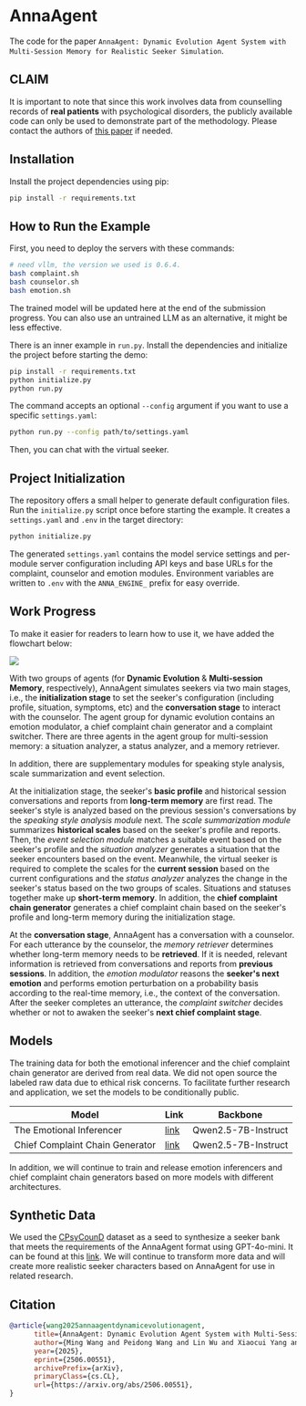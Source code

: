 # AnnaAgent

The code for the paper `AnnaAgent: Dynamic Evolution Agent System with Multi-Session Memory for Realistic Seeker Simulation`.

## CLAIM

It is important to note that since this work involves data from counselling records of **real patients** with psychological disorders, the publicly available code can only be used to demonstrate part of the methodology. Please contact the authors of [this paper](https://aclanthology.org/2022.emnlp-main.156/) if needed.

## Installation

Install the project dependencies using pip:

```bash
pip install -r requirements.txt
```

## How to Run the Example
First, you need to deploy the servers with these commands:

```bash
# need vllm, the version we used is 0.6.4.
bash complaint.sh
bash counselor.sh
bash emotion.sh
```

The trained model will be updated here at the end of the submission progress. You can also use an untrained LLM as an alternative, it might be less effective.

There is an inner example in `run.py`. Install the dependencies and
initialize the project before starting the demo:

```bash
pip install -r requirements.txt
python initialize.py
python run.py
```

The command accepts an optional `--config` argument if you want to
use a specific `settings.yaml`:

```bash
python run.py --config path/to/settings.yaml
```

Then, you can chat with the virtual seeker.

## Project Initialization

The repository offers a small helper to generate default configuration files.
Run the `initialize.py` script once before starting the example. It creates
a `settings.yaml` and `.env` in the target directory:

```bash
python initialize.py
```

The generated `settings.yaml` contains the model service settings and per-module
server configuration including API keys and base URLs for the complaint,
counselor and emotion modules. Environment variables are written to `.env` with
the `ANNA_ENGINE_` prefix for easy override.

## Work Progress

To make it easier for readers to learn how to use it, we have added the flowchart below:

![](https://github.com/sci-m-wang/AnnaAgent/blob/main/figure/whiteboard_exported_image_en.png)

With two groups of agents (for **Dynamic Evolution** & **Multi-session Memory**, respectively), AnnaAgent simulates seekers via two main stages, i.e., the **initialization stage** to set the seeker's configuration (including profile, situation, symptoms, etc) and the **conversation stage** to interact with the counselor. The agent group for dynamic evolution contains an emotion modulator, a chief complaint chain generator and a complaint switcher. There are three agents in the agent group for multi-session memory: a situation analyzer, a status analyzer, and a memory retriever.

In addition, there are supplementary modules for speaking style analysis, scale summarization and event selection.

At the initialization stage, the seeker's **basic profile** and historical session conversations and reports from **long-term memory** are first read. The seeker's style is analyzed based on the previous session's conversations by the *speaking style analysis module* next. The *scale summarization module* summarizes **historical scales** based on the seeker's profile and reports. Then, the *event selection module* matches a suitable event based on the seeker's profile and the *situation analyzer* generates a situation that the seeker encounters based on the event. Meanwhile, the virtual seeker is required to complete the scales for the **current session** based on the current configurations and the *status analyzer* analyzes the change in the seeker's status based on the two groups of scales. Situations and statuses together make up **short-term memory**. In addition, the **chief complaint chain generator** generates a chief complaint chain based on the seeker's profile and long-term memory during the initialization stage.

At the **conversation stage**, AnnaAgent has a conversation with a counselor. For each utterance by the counselor, the *memory retriever* determines whether long-term memory needs to be **retrieved**. If it is needed, relevant information is retrieved from conversations and reports from **previous sessions**. In addition, the *emotion modulator* reasons the **seeker's next emotion** and performs emotion perturbation on a probability basis according to the real-time memory, i.e., the context of the conversation. After the seeker completes an utterance, the *complaint switcher* decides whether or not to awaken the seeker's **next chief complaint stage**.

## Models
The training data for both the emotional inferencer and the chief complaint chain generator are derived from real data. We did not open source the labeled raw data due to ethical risk concerns. To facilitate further research and application, we set the models to be conditionally public.

| Model | Link | Backbone |
| --- | --- | --- |
| The Emotional Inferencer | [link](https://huggingface.co/sci-m-wang/Emotion_inferencer-Qwen2.5-7B-Instruct) | Qwen2.5-7B-Instruct |
| Chief Complaint Chain Generator | [link](https://huggingface.co/sci-m-wang/Chief_chain_generator-Qwen2.5-7B-Instruct) | Qwen2.5-7B-Instruct |

In addition, we will continue to train and release emotion inferencers and chief complaint chain generators based on more models with different architectures.

## Synthetic Data
We used the [CPsyCounD](https://github.com/CAS-SIAT-XinHai/CPsyCoun) dataset as a seed to synthesize a seeker bank that meets the requirements of the AnnaAgent format using GPT-4o-mini. It can be found at this [link](https://huggingface.co/datasets/sci-m-wang/Anna-CPsyCounD). We will continue to transform more data and will create more realistic seeker characters based on AnnaAgent for use in related research.

## Citation
```bibtex
@article{wang2025annaagentdynamicevolutionagent,
      title={AnnaAgent: Dynamic Evolution Agent System with Multi-Session Memory for Realistic Seeker Simulation}, 
      author={Ming Wang and Peidong Wang and Lin Wu and Xiaocui Yang and Daling Wang and Shi Feng and Yuxin Chen and Bixuan Wang and Yifei Zhang},
      year={2025},
      eprint={2506.00551},
      archivePrefix={arXiv},
      primaryClass={cs.CL},
      url={https://arxiv.org/abs/2506.00551}, 
}
```
